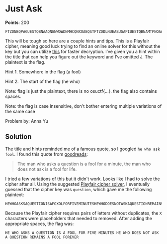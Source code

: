 # Just Ask

**Points**: 200

```
FTZDNBQPAGUESTQBNAAQNGNWDWDNMHCQNXOAEQSTFTZDDLNUEABUGAPIUESTQBNAMTPNOAAGDNDWDNMTXQMZ
```

This will be tough so here are a couple hints and tips. This is a Playfair
cipher, meaning good luck trying to find an online solver for this without the
key but you can utilize [this][solver] for faster decryption. I’ve given you a
hint within the title that can help you figure out the keyword and I’ve omitted
J.  The plaintext is the flag.

Hint 1. Somewhere in the flag (a fool)

Hint 2. The start of the flag (he who)

Note: flag is just the plaintext, there is no osuctf{...}. the flag also
contains spaces.

Note: the flag is case insensitive, don't bother entering
multiple variations of the same case

Problem by: Anna Yu

## Solution

The title and hints reminded me of a famous quote, so I googled `he who ask
fool`. I found this quote from [goodreads][quote]:

> The man who asks a question is a fool for a minute, the man who does not ask
> is a fool for life.

I tried a few variations of this but it didn't work. Looks like I had to solve
the cipher after all. Using the suggested [Playfair cipher solver][solver], I
eventually guessed that the cipher key was `question`, which gave me the
following plaintext:
```
HEWHOASKSAQUESTIONISAFOXOLFORFIVEMINUTESHEWHODOESNOTASKAQUESTIONREMAINSAFOOLFOREVERX
```

Because the Playfair cipher requires pairs of letters without duplicates, the
`X` characters were placeholders that needed to removed. After adding the
appropriate spaces, the flag was:

```
HE WHO ASKS A QUESTION IS A FOOL FOR FIVE MINUTES HE WHO DOES NOT ASK A QUESTION REMAINS A FOOL FOREVER
```

[solver]: https://testproject1-1210.appspot.com/playfair
[quote]: https://www.goodreads.com/quotes/184310-the-man-who-asks-a-question-is-a-fool-for
